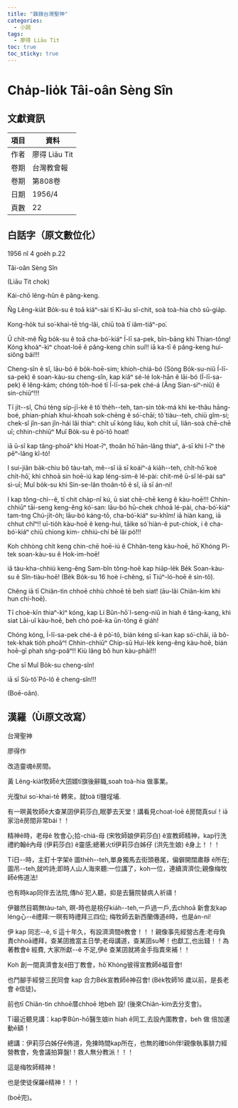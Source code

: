 ```yaml
---
title: "雜錄台灣聖神"
categories:
  - 小說
tags:
  - 廖得 Liāu Tit
toc: true
toc_sticky: true
---
```


# Cha̍p-lio̍k Tâi-oân Sèng Sîn

## 文獻資訊

| 項目 | 資料 |
|---|---|
| 作者 | 廖得 Liāu Tit |
| 卷期 | 台灣教會報 |
| 卷期 | 第808卷 |
| 日期 | 1956/4 |
| 頁數 | 22 |

## 白話字（原文數位化）

1956 nî 4 goe̍h p.22

Tâi-oân Sèng Sîn

(Liāu Tit chok)

Kái-chō lêng-hûn ê pâng-keng.

N̂g Lêng-kia̍t Bo̍k-su ê toā kiáⁿ-sài tī Kî-āu sî-chit, soà toà-hia chò sū-gia̍p.

Kong-ho̍k tuì so͘-khai-tē tńg-lâi, chiū toà tī iâm-tiâⁿ-po͘.

Ū chi̍t-mê N̂g bo̍k-su ê toā cha-bó͘-kiáⁿ Í-lī sa-pek, bîn-bāng khì Thian-tông! Kóng khoàⁿ-kìⁿ choat-loē ê pâng-keng chin suí!! iā ka-tī ê pâng-keng hui-siông bái!!!

Cheng-sîn ê sî, lāu-bó ê bo̍k-hoē-sim; khioh-chiá-bó (Sòng Bo̍k-su-niû Í-lī-sa-pek) ê soan-kàu-su cheng-sîn, kap kiâⁿ sé-lé Iok-hān ê lāi-bó (Í-lī-sa-pek) ê lêng-kám; chóng to̍h-hoé tī Í-lī-sa-pek ché-á (Âng Sian-siⁿ-niû) ê sin-chiūⁿ!!!

Tī ji̍t--sî, Chú tèng si̍p-jī-kè ê tô͘ the̍h--teh, tan-sin to̍k-má khì ke-thâu hāng-boé, phian-phiah khui-khoah sok-chēng ê só͘-chāi; tô͘ tiàu--teh, chiū gîm-si; chek-sî jîn-san jîn-hái lâi thiaⁿ: chi̍t uī kóng liáu, koh chi̍t uī, liân-soà chē-chē uī; chhin-chhiūⁿ Muî Bo̍k-su ê pò͘-tō hoat!

iā ū-sî kap tâng-phoāⁿ khì Hoat-īⁿ, thoân hō͘ hān-lâng thiaⁿ, á-sī khì I-īⁿ thè pēⁿ-lâng kî-tó!

I sui-jiân ba̍k-chiu bô tàu-tah, mê--sî iā sī koáiⁿ-á kia̍h--teh, chi̍t-hō͘ koè chi̍t-hō͘, khì chhoā sin hoē-iú kap léng-sim-ê lé-pài: chi̍t-mê ū-sî lé-pài saⁿ sì-uī; Muî bo̍k-su khì Sin-se-lân thoân-tō ê sî, iā sī án-ni!

I kap tông-chì--ê, tī chit cha̍p-nî kú, ū siat chē-chē keng ê kàu-hoē!!! Chhin-chhiūⁿ tāi-seng keng-êng kó͘-san: lāu-bó hū-chek chhoā lé-pài, cha-bó͘-kiáⁿ tam-tng Chú-ji̍t-o̍h; lāu-bó káng-tō, cha-bó͘-kiáⁿ su-khîm! iā hiàn kang, iā chhut chîⁿ!! uī-tio̍h kàu-hoē ê keng-huì, tāike só͘ hiàn-ê put-chiok, i ê cha-bó͘-kiáⁿ chiū chiong kim- chhiú-chí bē lâi pó͘!!!

Koh chhòng chi̍t keng chin-chē hoē-iú ê Chhân-teng kàu-hoē, hō͘ Khóng Pí-tek soan-kàu-su ê Hok-im-hoē!

iā tàu-kha-chhiú keng-êng Sam-bîn tông-hoē kap hia̍p-le̍k Be̍k Soan-kàu-su ê Sîn-tiàu-hoē! (Be̍k Bo̍k-su 16 hoè í-chêng, sī Tiúⁿ-ló-hoē ê sìn-tô͘).

Chêng iā tī Chiân-tìn chhoē chhù chhoē tē beh siat! (āu-lâi Chiân-kim khì hun chi-hoē).

Tī choè-kīn thiaⁿ-kìⁿ kóng, kap Lí Bûn-hō͘ I-seng-niû in hiah ê tâng-kang, khì siat Lāi-uî kàu-hoē, beh chò poē-ka ūn-tōng ê gia̍h!

Chóng kóng, Í-lī-sa-pek ché-á ê pò͘-tō, bián kéng sî-kan kap só͘-chāi, iā bô-tek-khak tio̍h phoāⁿ! Chhin-chhiūⁿ Chip-sū Hui-le̍k keng-êng kàu-hoē, bián hoē-gī phah sǹg-poâⁿ!! Kiù lâng bô hun kàu-phài!!!

Che sī Muî Bo̍k-su cheng-sîn!

iā sī Sù-tô͘ Pó-lô ê cheng-sîn!!!

(Boē-oân).

## 漢羅（Ùi原文改寫）

台灣聖神

廖得作

改造靈魂ê房間。

黃 Lêng-kia̍t牧師ê大囝婿tī旗後辭職,soah toà-hia 做事業。

光復tuì so͘-khai-tē 轉來，就toà tī鹽埕埔.

有一暝黃牧師ê大查某囝伊莉莎白,眠夢去天堂！講看見choat-loē ê房間真suí！iā 家治ê房間非常bái！！

精神ê時，老母ê 牧會心;拾-chiá-母 (宋牧師娘伊莉莎白) ê宣教師精神，kap行洗禮約翰ê內母 (伊莉莎白) ê靈感;總著火tī伊莉莎白姊仔 (洪先生娘) ê身上！！！

Tī日--時，主釘十字架ê 圖the̍h--teh,單身獨馬去街頭巷尾，偏僻開闊肅靜 ê所在; 圖吊--teh,就吟詩;即時人山人海來聽:一位講了，koh一位，連續濟濟位;親像梅牧師ê佈道法!

也有時kap同伴去法院,傳hō͘ 犯人聽，抑是去醫院替病人祈禱！

伊雖然目睭無tàu-tah, 暝-時也是柺仔kia̍h--teh,一戶過一戶,去chhoā 新會友kap léng心--ê禮拜:一暝有時禮拜三四位; 梅牧師去新西蘭傳道ê時，也是án-ni!

伊 kap 同志--ê, tī 這十年久，有設濟濟間ê教會！！！親像事先經營古產:老母負責chhoā禮拜，查某囝擔當主日學;老母講道，查某囝su琴！也獻工,也出錢！！為著教會ê 經費, 大家所獻--ê 不足,伊ê 查某囝就將金手指賣來補！！

Koh 創一間真濟會友ê田丁教會，hō͘ Khóng彼得宣教師ê福音會!

也鬥腳手經營三民同會 kap 合力Be̍k宣教師ê神召會! (Be̍k牧師16 歲以前，是長老會 ê信徒)。

前也tī Chiân-tìn chhoē厝chhoē 地beh 設! (後來Chiân-kim去分支會)。

Tī最近聽見講：kap李Bûn-hō͘醫生娘in hiah ê同工,去設內圍教會，beh 做 倍加運動ê額！

總講：伊莉莎白姊仔ê佈道，免揀時間kap所在，也無的確tio̍h伴!親像執事腓力經營教會，免會議拍算盤!！救人無分教派！！！

這是梅牧師精神！

也是使徒保羅ê精神！！！

(boē完)。
